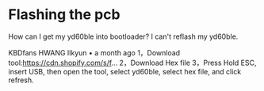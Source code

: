 # Flashing the pcb

How can I get my yd60ble into bootloader? I can't reflash my yd60ble.

KBDfans  HWANG Ilkyun • a month ago
1，Download tool:https://cdn.shopify.com/s/f...
2，Download Hex file
3，Press Hold ESC, insert USB, then open the tool, select yd60ble, select hex file, and click refresh.

